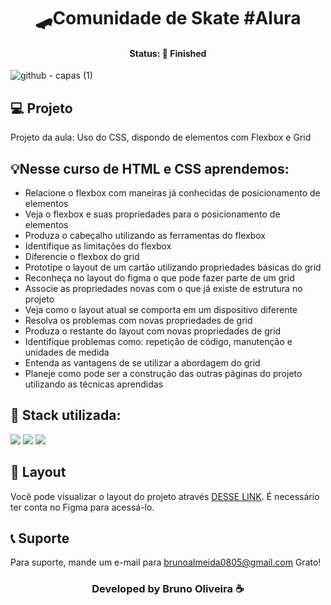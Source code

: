 <h1 align="center">🛹Comunidade de Skate #Alura </h1>
<h4 align="center"> Status: 🚀 Finished </h4>

![github - capas (1)](https://user-images.githubusercontent.com/109918729/218569284-669ddb4a-96fb-473d-960d-cca8abe89618.png)

## 💻 Projeto
Projeto da aula: Uso do CSS, dispondo de elementos com Flexbox e Grid

## 💡Nesse curso de HTML e CSS aprendemos:
- Relacione o flexbox com maneiras já conhecidas de posicionamento de elementos
- Veja o flexbox e suas propriedades para o posicionamento de elementos
- Produza o cabeçalho utilizando as ferramentas do flexbox
- Identifique as limitações do flexbox
- Diferencie o flexbox do grid
- Prototipe o layout de um cartão utilizando propriedades básicas do grid
- Reconheça no layout do figma o que pode fazer parte de um grid
- Associe as propriedades novas com o que já existe de estrutura no projeto
- Veja como o layout atual se comporta em um dispositivo diferente
- Resolva os problemas com novas propriedades de grid
- Produza o restante do layout com novas propriedades de grid
- Identifique problemas como: repetição de código, manutenção e unidades de medida
- Entenda as vantagens de se utilizar a abordagem do grid
- Planeje como pode ser a construção das outras páginas do projeto utilizando as técnicas aprendidas

## 🚀 Stack utilizada:
<div>
<img src="https://img.shields.io/badge/HTML5-E34F26?style=for-the-badge&logo=html5&logoColor=white"/>
<img src="https://img.shields.io/badge/CSS3-1572B6?style=for-the-badge&logo=css3&logoColor=white"/>
<img src="https://img.shields.io/badge/JavaScript-F7DF1E?style=for-the-badge&logo=javascript&logoColor=black"/>
</div>

## 🔖 Layout
Você pode visualizar o layout do projeto através [DESSE LINK](https://www.figma.com/file/ibWktwVpnog76rMYOdVhks/Dispondo-elementos-com-flexbox-e-grid?node-id=54%3A2358&t=61BZHkM2zQfVeVc1-0). É necessário ter conta no Figma para acessá-lo.

## 📞 Suporte
Para suporte, mande um e-mail para brunoalmeida0805@gmail.com Grato!

<h3 align="center">Developed by Bruno Oliveira ☕</h3>



